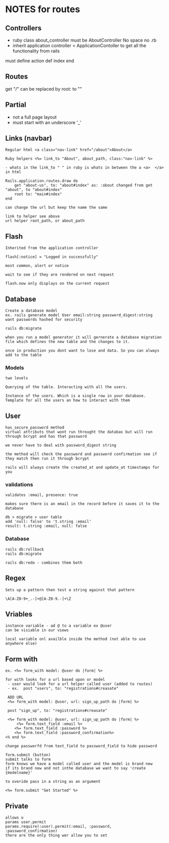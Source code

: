 # NOTES for routes

## Controllers
 *  ruby class about_controller must be AboutController No space no .rb
 *  inherit application controller < ApplicationContoller to get all the functionality from rails

 must define action 
  def index
  end

## Routes

get "/" can be replaced by root: to ""


## Partial
 - not a full page layout
 - must start with an underscore '_'

## Links (navbar)

    Regular html <a class="nav-link" href="/about">About</a>

    Ruby helpers <%= link_to "About", about_path, class:"nav-link" %>

    - whats in the link_to " " in ruby is whats in between the a <a>  </a> in html

    Rails.application.routes.draw do
        get "about-us", to: "about#index" as: :about changed from get "about", to "about#index"
        root to: "main#index"
    end

    can change the url but keep the name the same

    link to helper see above
    url helper root_path, or about_path

## Flash
    Inherited from the application controller
    
    flash[:notice] = "Logged in successfully"

    most common, alert or notice

    wait to see if they are rendered on next request

    flash.now only displays on the current request

## Database 

    Create a database model 
    ex. rails generate model User email:string password_digest:string
    want passwords hashed for security

    rails db:migrate 

    when you run a model generator it will gernerate a database migration file which defines the new table and the changes to it. 

    once in production you dont want to lose and data. So you can always add to the table

### Models

    two levels

    Querying of the table. Interacting with all the users. 

    Instance of the users. Which is a single row in your database. Template for all the users an how to interact with them

## User

    has_secure_password method
    virtual attributs that wont run throught the databas but will run through bcrypt and has that password 

    we never have to deal with password_digest string

    the method will check the password and password confirmation see if they match then run it through bcrypt 

    rails will always create the created_at and update_at timestamps for you

### validations 

    validates :email, presence: true

    makes sure there is an email in the record before it saves it to the database

    db > migrate > user table  
    add 'null: false' to 't.string :email'
    result: t.string :email, null: false

### Database 

    rails db:rollback
    rails db:migrate

    rails db:redo - combines them both

## Regex

    Sets up a pattern then test a string against that pattern

    \A[A-Z0-9+_.-]+@[A-Z0-9.-]+\Z


## Vriables

    instance variable - ad @ to a variable ex @user
    can be visiable in our views

    local variable onl availble inside the method (not able to use anywhere else)


## Form with

    ex. <%= form_with model: @user do |form| %>

    for with looks for a url based upon or model 
     - user would look for a url helper called user (added to routes)
     - ex.  post "users", to: "registrations#creasate"
     
     ADD URL 
     <%= form_with model: @user, url: sign_up_path do |form| %>

     post "sign_up", to: "registrations#creasate"

     <%= form_with model: @user, url: sign_up_path do |form| %>
         <%= form.text_field :email %>
        <%= form.text_field :password %>
        <%= form.text_field :password_confirmation%>
    <% end %>

    change passworfd from text_field to password_field to hide password

    form.submit (button)
    submit talks to form 
    form knows we have a model called user and the model is brand new
    if its brand new and not inthe database we want to say 'create {modelname}'

    to overide pass in a string as an argument

    <%= form.submit "Get Started" %>

## Private

    allows o
    params user.permit
    params.require(:user).permit(:email, :password, :password_confirmation)
    there are the only thing wer allow you to set

